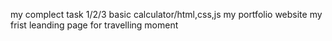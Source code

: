 my complect task 1/2/3
basic calculator/html,css,js
my portfolio website
my frist leanding page for travelling moment
